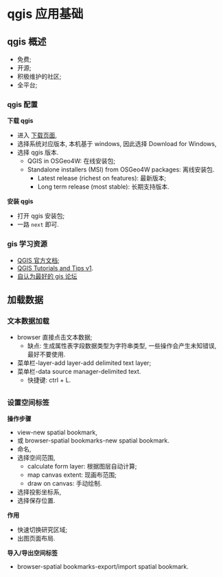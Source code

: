 # qgis 应用基础

## qgis 概述

- 免费;
- 开源;
- 积极维护的社区;
- 全平台;

### qgis 配置

**下载 qgis**

- 进入 [下载页面](https://www.qgis.org/en/site/forusers/download.html),
- 选择系统对应版本, 本机基于 windows, 因此选择 Download for Windows,
- 选择 qgis 版本.
  - QGIS in OSGeo4W: 在线安装包;
  - Standalone installers (MSI) from OSGeo4W packages: 离线安装包.
    - Latest release (richest on features): 最新版本;
    - Long term release (most stable): 长期支持版本.

**安装 qgis**

- 打开 qgis 安装包;
- 一路 `next` 即可.

### gis 学习资源

- [QGIS 官方文档](https://www.qgis.org/en/notes/index.html);
- [QGIS Tutorials and Tips v1](https://www.qgistutorials.com/en/).
- [自认为最好的 gis 论坛](https://gis.stackexchange.com/)

## 加载数据

### 文本数据加载

- browser 直接点击文本数据;
  - 缺点: 生成属性表字段数据类型为字符串类型, 一些操作会产生未知错误, 最好不要使用.
- 菜单栏-layer-add layer-add delimited text layer;
- 菜单栏-data source manager-delimited text.
  - 快捷键: ctrl + L.

##

### 设置空间标签

**操作步骤**

- view-new spatial bookmark,
- 或 browser-spatial bookmarks-new spatial bookmark.
- 命名,
- 选择空间范围,
  - calculate form layer: 根据图层自动计算;
  - map canvas extent: 现画布范围;
  - draw on canvas: 手动绘制.
- 选择投影坐标系,
- 选择保存位置.

**作用**

- 快速切换研究区域;
- 出图页面布局.

**导入/导出空间标签**

- browser-spatial bookmarks-export/import spatial bookmark.
